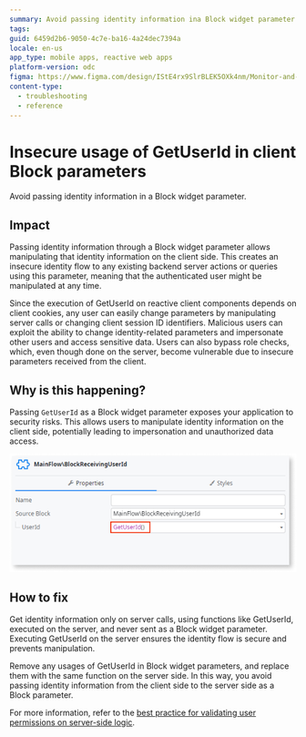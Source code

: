 ```yaml
---
summary: Avoid passing identity information ina Block widget parameter.
tags:
guid: 6459d2b6-9050-4c7e-ba16-4a24dec7394a
locale: en-us
app_type: mobile apps, reactive web apps
platform-version: odc
figma: https://www.figma.com/design/IStE4rx9SlrBLEK5OXk4nm/Monitor-and-troubleshoot-apps?node-id=3525-387&node-type=CANVAS&t=fro20soaPpjjIXwf-0
content-type:
  - troubleshooting
  - reference
---
```


# Insecure usage of GetUserId in client Block parameters

Avoid passing identity information in a Block widget parameter.

## Impact

Passing identity information through a Block widget parameter allows manipulating that identity information on the client side. This creates an insecure identity flow to any existing backend server actions or queries using this parameter, meaning that the authenticated user might be manipulated at any time.

Since the execution of GetUserId on reactive client components depends on client cookies, any user can easily change parameters by manipulating server calls or changing client session ID identifiers. Malicious users can exploit the ability to change identity-related parameters and impersonate other users and access sensitive data. Users can also bypass role checks, which, even though done on the server, become vulnerable due to insecure parameters received from the client.

## Why is this happening?

Passing `GetUserId` as a Block widget parameter exposes your application to security risks. This allows users to manipulate identity information on the client side, potentially leading to impersonation and unauthorized data access.

![Screenshot of a Block widget parameter configuration showing GetUserId() as the value for the UserId parameter.](images/odcs-block-widget-param.png "Block Widget Parameter with GetUserId")

## How to fix

Get identity information only on server calls, using functions like GetUserId, executed on the server, and never sent as a Block widget parameter. Executing GetUserId on the server ensures the identity flow is secure and prevents manipulation.

Remove any usages of GetUserId in Block widget parameters, and replace them with the same function on the server side. In this way, you avoid passing identity information from the client side to the server side as a Block parameter.

For more information, refer to the [best practice for validating user permissions on server-side logic](../../../building-apps/logic/best-practices-logic.md#validate-permissions-server-side).
